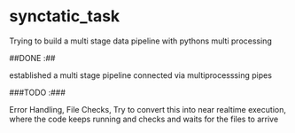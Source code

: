 # synctatic_task
Trying to build a multi stage data pipeline with pythons multi processing 

##DONE :##

established a multi stage pipeline connected via multiprocesssing pipes

###TODO :###

Error Handling,
File Checks,
Try to convert this into near realtime execution, where the code keeps running and checks and waits for the files to arrive

